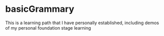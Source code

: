# basicGrammary
This is a learning path that I have personally established, including demos of my personal foundation stage learning
